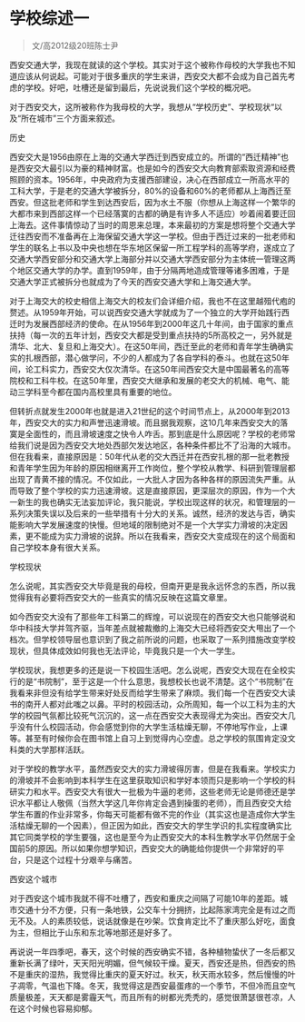 
# 学校综述一  

> 文/高2012级20班陈士尹  

西安交通大学，我现在就读的这个学校。其实对于这个被称作母校的大学我也不知道应该从何说起。可能对于很多重庆的学生来讲，西安交大都不会成为自己首先考虑的学校。好吧，吐槽还是留到最后，先说说我们这个学校的概况吧。

对于西安交大，这所被称作为我母校的大学，我想从“学校历史”、学校现状“以及“所在城市”三个方面来叙述。

历史

西安交大是1956由原在上海的交通大学西迁到西安成立的。所谓的“西迁精神”也是西安交大最引以为豪的精神财富。也是如今的西安交大向教育部索取资源和经费照顾的资本。1956年，中央政府为支援西部建设，决心在西部成立一所高水平的工科大学，于是老的交通大学被拆分，80%的设备和60%的老师都从上海西迁至西安。但这批老师和学生到达西安后，因为水土不服（你想从上海这样一个繁华的大都市来到西部这样一个已经落寞的古都的确是有许多人不适应）吵着闹着要迁回上海去。这件事情惊动了当时的周恩来总理，本来最初的方案是想将整个交通大学迁往西安而不准备再在上海保留交通大学这一学校。但由于西迁过来的一批老师和学生的联名上书以及中央也想在华东地区保留一所工程学科的高等学府，遂成立了交通大学西安部分和交通大学上海部分并以交通大学西安部分为主体统一管理这两个地区交通大学的办学。直到1959年，由于分隔两地造成管理等诸多困难，于是交通大学正式被拆分也就成为了今天的西安交通大学和上海交通大学。

对于上海交大的校史相信上海交大的校友们会详细介绍，我也不在这里越殂代疱的赘述。从1959年开始，可以说西安交通大学就成为了一个独立的大学开始践行西迁时为发展西部经济的使命。在从1956年到2000年这几十年间，由于国家的重点扶持（每一次的五年计划，西安交大都是受到重点扶持的5所高校之一，另外就是清华、北大、复旦和上海交大）。在这50年间，西迁至此的老师和青年学生确确实实的扎根西部，潜心做学问，不少的人都成为了各自学科的泰斗。也就在这50年间，论工科实力，西安交大仅次清华。在这50年间西安交大是中国最著名的高等院校和工科牛校。在这50年里，西安交大继承和发展的老交大的机械、电气、能动三学科至今都在国内高校里具有重要的地位。

但转折点就发生2000年也就是进入21世纪的这个时间节点上，从2000年到2013年，西安交大的实力和声誉迅速滑坡。而且据我观察，这10几年来西安交大的落寞是全面性的，而且滑坡速度之快令人咋舌。那到底是什么原因呢？学校的老师常给我们说是因为西安交大地处西部欠发达地区，各种条件都比不了沿海的大城市。但在我看来，直接原因是：50年代从老的交大西迁并在西安扎根的那一批老教授和青年学生因为年龄的原因相继离开工作岗位，整个学校从教学、科研到管理层都出现了青黄不接的情况。不仅如此，一大批人才因为各种各样的原因流失严重。从而导致了整个学校的实力迅速滑坡。这是直接原因，更深层次的原因，作为一个大一新生的我也确实无法妄加评论，我只能说，学校出现这样的状况，和管理层的一系列决策失误以及后来的一些举措有十分大的关系。诚然，经济的发达与否，确实能影响大学发展速度的快慢。但地域的限制绝对不是一个大学实力滑坡的决定因素，更不能成为实力滑坡的说辞。所以在我看来，西安交大变成现在的这个局面和自己学校本身有很大关系。

学校现状

怎么说呢，其实西安交大毕竟是我的母校，但南开更是我永远怀念的东西，所以我觉得我有必要将西安交大的一些真实的情况反映在这篇文章里。

如今西安交大没有了那些年工科第二的辉煌，可以说现在的西安交大也只能够说和华中科技大学并驾齐驱，当年差点就被裁撤的上海交大已经将西安交大甩出了一个档次。但学校领导层也意识到了我之前所说的问题，也采取了一系列措施改变学校现状，但具体成效如何我也无法评论，毕竟我只是一个大一学生。

学校现状，我想更多的还是说一下校园生活吧。怎么说呢，西安交大现在在全校实行的是“书院制”，至于这是一个什么意思，我想校长也说不清楚。这个“书院制”在我看来非但没有给学生带来好处反而给学生带来了麻烦。我们每一个在西安交大读书的南开人都对此嗤之以鼻。平时的校园活动，众所周知，每一个以工科为主的大学的校园气氛都比较死气沉沉的，这一点在西安交大表现得尤为突出。西安交大几乎没有什么校园活动，你会感觉到你的大学生活枯燥无聊，不停地写作业，上课等。甚至有时候你会在图书馆上自习上到觉得内心空虚。总之学校的氛围肯定没文科类的大学那样活跃。

对于学校的教学水平，虽然西安交大的实力滑坡得厉害，但是在我看来。学校实力的滑坡并不会影响到本科学生在这里获取知识和学好本领而只是影响一个学校的科研实力和水平。西安交大有很大一批极为牛逼的老师，这些老师无论是师德还是学识水平都让人敬佩（当然大学这几年你肯定会遇到操蛋的老师），而且西安交大给学生布置的作业非常多，你每天可能都有做不完的作业（其实这也是造成你大学生活枯燥无聊的一个因素），但正因为如此，西安交大的学生学识的扎实程度确实比其它同类学校的学生要强，这也是至今为止西安交大的本科生教学水平仍然居于全国前5的原因。所以如果你想学知识，西安交大的确能给你提供一个非常好的平台，只是这个过程十分艰辛与痛苦。

西安这个城市

对于西安这个城市我就不得不吐槽了，西安和重庆之间隔了可能10年的差距。城市交通十分不方便，只有一条地铁，公交车十分拥挤，比起陈家湾完全是有过之而无不及。人的素质较低，说话就像是在吵架。饮食肯定比不了重庆那么好吃，面食为主，但相比于山东和东北等地那还是好多了。

再说说一年四季吧，春天，这个时候的西安确实不错，各种植物蛰伏了一冬后都又重新长满了绿叶，天天阳光明媚，但气候较干燥。夏天，西安还是热，但西安的热不是重庆的湿热，我觉得比重庆的夏天好过。秋天，秋天雨水较多，然后慢慢的叶子凋零，气温也下降。冬天，我觉得这是西安最蛋疼的一个季节，不但冷而且空气质量极差，天天都是雾霾天气，而且所有的树都光秃秃的，感觉很萧瑟很苍凉，人在这个时候也容易抑郁。


